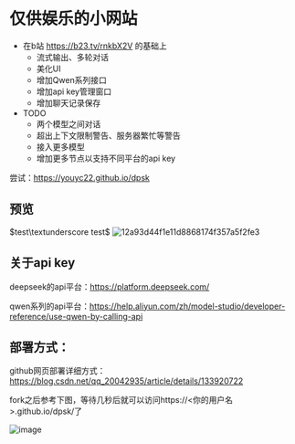 # 仅供娱乐的小网站

- 在b站 https://b23.tv/rnkbX2V 的基础上
  - 流式输出、多轮对话
  - 美化UI
  - 增加Qwen系列接口
  - 增加api key管理窗口
  - 增加聊天记录保存
- TODO
  - 两个模型之间对话
  - 超出上下文限制警告、服务器繁忙等警告
  - 接入更多模型
  - 增加更多节点以支持不同平台的api key

尝试：https://youyc22.github.io/dpsk

## 预览
$test\textunderscore test$
![12a93d44f1e11d8868174f357a5f2fe3](https://github.com/user-attachments/assets/7e0e6b1b-a47d-4276-8148-7c4b9ca580f4)

## 关于api key

deepseek的api平台：https://platform.deepseek.com/

qwen系列的api平台：https://help.aliyun.com/zh/model-studio/developer-reference/use-qwen-by-calling-api

## 部署方式：

github网页部署详细方式：https://blog.csdn.net/qq_20042935/article/details/133920722

fork之后参考下图，等待几秒后就可以访问https://<你的用户名>.github.io/dpsk/了

![image](https://github.com/user-attachments/assets/e53b7c84-02ec-4a29-aedb-af1450ed8d9e)


